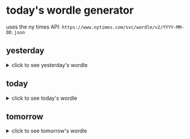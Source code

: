 # today's wordle generator

uses the ny times API: `https://www.nytimes.com/svc/wordle/v2/YYYY-MM-DD.json`

## yesterday

<details>
    <summary>click to see yesterday's wordle</summary>

    jiffy

</details>

## today

<details>
    <summary>click to see today's wordle</summary>

    enact

</details>

## tomorrow

<details>
    <summary>click to see tomorrow's wordle</summary>

    video

</details>
